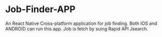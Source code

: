 # Job-Finder-APP
An React Native Cross-platform application for job finding. Both IOS and ANDROID can run this app. Job is fetch by suing Rapid API Jsearch.
